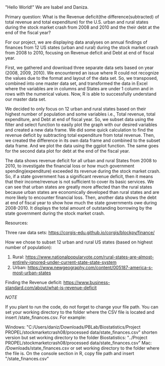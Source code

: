"Hello World!" We are Isabel and Daniza. 

Primary question: What is the Revenue deficit(the difference(subtracted) of total revenue and total expenditure) for the U.S. urban and rural states during the stock market crash from 2008 and 2010 and the their debt at the end of the fiscal year?

For our project, we are displaying data analyses on annual findings of finances from 12 US states (urban and rural) during the stock market crash from 2008 to 2010, focusing on Revenue deficit and Debt at end of fiscal year.

First, we gathered and download three separate data sets based on year (2008, 2009, 2010). We encountered an issue where R could not recognize the values due to the format and layout of the data set. So, we transposed, combined into one master data set, and transformed the data in Excel where the variables are in columns and States are under 1 column and in rows with the numerical values. Now, R is able to successfully understand our master data set.

We decided to only focus on 12 urban and rural states based on their highest number of population and some variables i.e., Total revenue, total expenditure, and Debt at end of fiscal year. So, we subset data using the filter and select function to easily plot the graph with our desired variables and created a new data frame. We did some quick calculation to find the revenue deficit by subtracting total expenditure from total revenue. Then, we created the difference in its own data frame and combined to the subset data frame. And we plot the data using the ggplot function. The same goes for the second data plot for debt at the end of the fiscal year.

The data shows revenue deficit for all urban and rural States from 2008 to 2010, to investigate the financial loss or how much government spending(expenditure) exceeded its revenue during the stock market crash. So, if a state government has a significant revenue deficit, then it means that their income/revenue is not sufficient to cover its basic services. We can see that urban states are greatly more affected than the rural states because urban states are economically developed than rural states and are more likely to encounter financial loss. Then, another data shows the debt at end of fiscal year to show how much the state governments owe during 2008-2010. It displays the total amount of outstanding borrowing by the state government during the stock market crash.

Resources:

Three raw data sets: https://corgis-edu.github.io/corgis/blockpy/finance/

How we chose to subset 12 urban and rural US states (based on highest number of population): 
  1) Rural: https://www.nationalpopularvote.com/rural-states-are-almost-entirely-ignored-under-current-state-state-system 
  2) Urban: https://www.newgeography.com/content/005187-america-s-most-urban-states 
 
 Finding the Revenue deficit: https://www.business-standard.com/about/what-is-revenue-deficit
 
 *NOTE* 
 
 If you plant to run the code, do not forget to change your file path. You can set your working directory to the folder where the CSV file is located and insert /state_finances.csv. For example: 
 
 Windows: "C:/Users/daniz/Downloads/PBLab/Biostatistics/Project PROPEL/stockmarketcrash08/processed data/state_finances.csv" shorten version but set working directory to the folder Biostatistics: "../Project PROPEL/stockmarketcrash08/processed data/state_finances.csv"
 Mac: /Downloads/state_finances.csv or set working directory to the folder where the file is. On the console section in R, copy file path and insert "/state_finances.csv"
